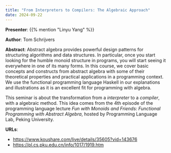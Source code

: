 ```yaml
---
title: "From Interpreters to Compilers: The Algebraic Approach"
date: 2024-09-22
---
```



**Presenter**: {{% mention "Linyu Yang" %}}

**Author**: Tom Schrijvers

**Abstract**: Abstract algebra provides powerful design patterns for structuring algorithms and data structures. In particular, once you start looking for the humble monoid structure in programs, you will start seeing it everywhere in one of its many forms. In this course, we cover basic concepts and constructs from abstract algebra with some of their theoretical properties and practical applications in a programming context. We use the functional programming language Haskell in our explanations and illustrations as it is an excellent fit for programming with algebra.

This seminar is about the transformation from a *interpreter* to a *compiler*, with a algebraic method. This idea comes from the 4th episode of the programming language lecture *Fun with Monoids and Friends: Functional Programming with Abstract Algebra*, hosted by Programming Language Lab, Peking University.

**URLs**:
- https://www.koushare.com/live/details/35605?vid=143676
- https://pl.cs.pku.edu.cn/info/1017/1919.htm
